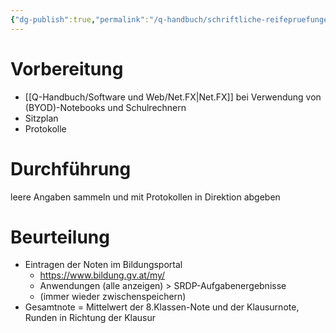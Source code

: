 ```yaml
---
{"dg-publish":true,"permalink":"/q-handbuch/schriftliche-reifepruefungen/"}
---
```


# Vorbereitung
- [[Q-Handbuch/Software und Web/Net.FX\|Net.FX]] bei Verwendung von (BYOD)-Notebooks und Schulrechnern
- Sitzplan
- Protokolle

# Durchführung
leere Angaben sammeln und mit Protokollen in Direktion abgeben

# Beurteilung
* Eintragen der Noten im Bildungsportal 
	* https://www.bildung.gv.at/my/
	* Anwendungen (alle anzeigen) > SRDP-Aufgabenergebnisse
	* (immer wieder zwischenspeichern)
* Gesamtnote = Mittelwert der 8.Klassen-Note und der Klausurnote, Runden in Richtung der Klausur